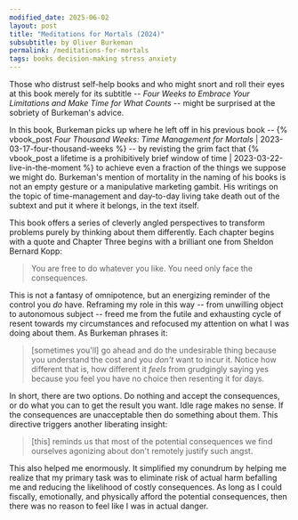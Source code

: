 ```yaml
---
modified_date: 2025-06-02
layout: post
title: "Meditations for Mortals (2024)"
subsubtitle: by Oliver Burkeman
permalink: /meditations-for-mortals
tags: books decision-making stress anxiety
---
```


Those who distrust self-help books and who might snort and roll their eyes at this book merely for its subtitle -- _Four Weeks to Embrace Your Limitations and Make Time for What Counts_ -- might be surprised at the sobriety of Burkeman's advice.
<!--more-->
In this book, Burkeman picks up where he left off in his previous book -- {% vbook_post _Four Thousand Weeks: Time Management for Mortals_ | 2023-03-17-four-thousand-weeks %} -- by revisting the grim fact that {% vbook_post a lifetime is a prohibitively brief window of time | 2023-03-22-live-in-the-moment %} to achieve even a fraction of the things we suppose we might do.
Burkeman's mention of mortality in the naming of his books is not an empty gesture or a manipulative marketing gambit.
His writings on the topic of time-management and day-to-day living take death out of the subtext and put it where it belongs, in the text itself.

This book offers a series of cleverly angled perspectives to transform problems purely by thinking about them differently.
Each chapter begins with a quote and Chapter Three begins with a brilliant one from Sheldon Bernard Kopp:

> You are free to do whatever you like. You need only face the consequences.

This is not a fantasy of omnipotence, but an energizing reminder of the control you _do_ have.
Reframing my role in this way -- from unwilling object to autonomous subject -- freed me from the futile and exhausting cycle of resent towards my circumstances and refocused my attention on what I was doing about them.
As Burkeman phrases it:
> [sometimes you'll] go ahead and do the undesirable thing because you understand the cost and you _don't_ want to incur it. Notice how different that is, how different it _feels_ from grudgingly saying yes because you feel you have no choice then resenting it for days.

In short, there are two options.
Do nothing and accept the consequences, or do what you can to get the result you want.
Idle rage makes no sense.
If the consequences are unacceptable then do something about them.
This directive triggers another liberating insight:
> [this] reminds us that most of the potential consequences we find ourselves agonizing about don't remotely justify such angst.

This also helped me enormously.
It simplified my conundrum by helping me realize that my primary task was to eliminate risk of actual harm befalling me and reducing the likelihood of costly consequences.
As long as I could fiscally, emotionally, and physically afford the potential consequences, then there was no reason to feel like I was in actual danger.

